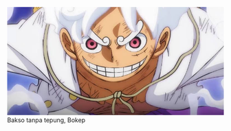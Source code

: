 <img src=https://raw.githubusercontent.com/AbuRider/AbuRider/refs/heads/main/images.jpeg>
Bakso tanpa tepung, Bokep

<!-- Proudly created with GPRM ( https://gprm.itsvg.in ) -->
